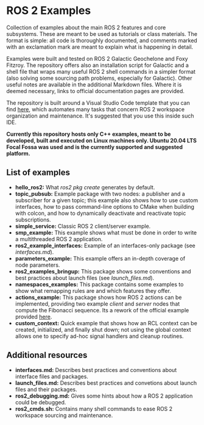# ROS 2 Examples
Collection of examples about the main ROS 2 features and core subsystems. These are meant to be used as tutorials or class materials. The format is simple: all code is thoroughly documented, and comments marked with an exclamation mark are meant to explain what is happening in detail.

Examples were built and tested on ROS 2 Galactic Geochelone and Foxy Fitzroy. The repository offers also an installation script for Galactic and a shell file that wraps many useful ROS 2 shell commands in a simpler format (also solving some sourcing path problems, especially for Galactic). Other useful notes are available in the additional Markdown files. Where it is deemed necessary, links to official documentation pages are provided.

The repository is built around a Visual Studio Code template that you can find [here](https://github.com/robmasocco/vscode_ros2_workspace), which automates many tasks that concern ROS 2 workspace organization and maintenance. It's suggested that you use this inside such IDE.

**Currently this repository hosts only C++ examples, meant to be developed, built and executed on Linux machines only. Ubuntu 20.04 LTS Focal Fossa was used and is the currently supported and suggested platform.**

## List of examples

- **hello_ros2:** What *ros2 pkg create* generates by default.
- **topic_pubsub:** Example package with two nodes: a publisher and a subscriber for a given topic; this example also shows how to use custom interfaces, how to pass command-line options to CMake when building with colcon, and how to dynamically deactivate and reactivate topic subscriptions.
- **simple_service:** Classic ROS 2 client/server example.
- **smp_example:** This example shows what must be done in order to write a multithreaded ROS 2 application.
- **ros2_example_interfaces:** Example of an interfaces-only package (see _interfaces.md_).
- **parameters_example:** This example offers an in-depth coverage of node parameters.
- **ros2_examples_bringup:** This package shows some conventions and best practices about launch files (see *launch_files.md*).
- **namespaces_examples:** This package contains some examples to show what remapping rules are and which features they offer.
- **actions_example:** This package shows how ROS 2 actions can be implemented, providing two example *client* and *server* nodes that compute the Fibonacci sequence. Its a rework of the official example provided [here](https://docs.ros.org/en/foxy/Tutorials/Actions/Writing-a-Cpp-Action-Server-Client.html).
- **custom_context:** Quick example that shows how an RCL context can be created, initialized, and finally shut down; not using the global context allows one to specify ad-hoc signal handlers and cleanup routines.

## Additional resources

- **interfaces.md:** Describes best practices and conventions about interface files and packages.
- **launch_files.md:** Describes best practices and convetions about launch files and their packages.
- **ros2_debugging.md:** Gives some hints about how a ROS 2 application could be debugged.
- **ros2_cmds.sh:** Contains many shell commands to ease ROS 2 workspace sourcing and maintenance.
